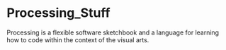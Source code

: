 # Processing_Stuff

Processing is a flexible software sketchbook and a language for learning how to code within the context of the visual arts.
